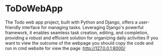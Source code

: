 # ToDoWebApp
The Todo web app project, built with Python and Django, offers a user-friendly interface for managing tasks. Leveraging Django's powerful framework, it enables seamless task creation, editing, and completion, providing a robust and efficient solution for organizing daily activities
If you want to view the outcome of the webpage you should copy the code and run in cmd
website for view the page :http://127.0.0.1:8000/

